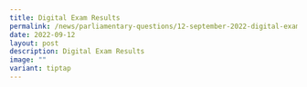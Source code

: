 ```yaml
---
title: Digital Exam Results
permalink: /news/parliamentary-questions/12-september-2022-digital-exam-results/
date: 2022-09-12
layout: post
description: Digital Exam Results
image: ""
variant: tiptap
---
```


